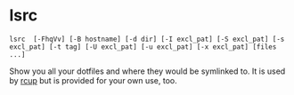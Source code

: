 # lsrc
`lsrc  [-FhqVv] [-B hostname] [-d dir] [-I excl_pat] [-S excl_pat] [-s excl_pat] [-t tag] [-U excl_pat] [-u excl_pat] [-x excl_pat] [files ...]`

Show you all your dotfiles and where they would be symlinked to. It is used by [rcup](rcup.md) but is provided for your own use, too.
